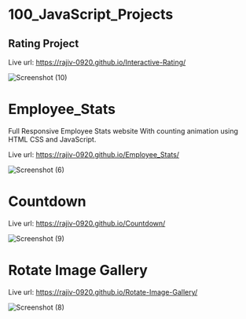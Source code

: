 # 100_JavaScript_Projects

## Rating Project

Live url: https://rajiv-0920.github.io/Interactive-Rating/

![Screenshot (10)](https://github.com/Rajiv-0920/100_JavaScript_Projects/assets/133740418/5c45a08d-e1f4-45ba-a81a-936586e75342)

# Employee_Stats

Full Responsive Employee Stats website With counting animation using HTML CSS and JavaScript.

Live url: https://rajiv-0920.github.io/Employee_Stats/

![Screenshot (6)](https://github.com/Rajiv-0920/Employee_Stats/assets/133740418/df4645d2-ba8d-478e-a678-3c8874a9a37c)

# Countdown

Live url: https://rajiv-0920.github.io/Countdown/

![Screenshot (9)](https://github.com/Rajiv-0920/Countdown/assets/133740418/ea7501b7-9fa5-4e4f-95ee-a1365fb1c64f)

# Rotate Image Gallery

Live url: https://rajiv-0920.github.io/Rotate-Image-Gallery/

![Screenshot (8)](https://github.com/Rajiv-0920/Rotate-Image-Gallery/assets/133740418/a7f0c442-1c3b-456d-bfa9-d14b21497b2f)

